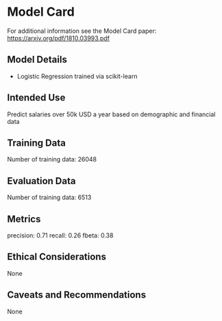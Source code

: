 # Model Card

For additional information see the Model Card paper: https://arxiv.org/pdf/1810.03993.pdf

## Model Details
- Logistic Regression trained via scikit-learn
## Intended Use
Predict salaries over 50k USD a year based on demographic and financial data
## Training Data
Number of training data: 26048
## Evaluation Data
Number of training data: 6513
## Metrics

precision: 0.71
recall: 0.26
fbeta: 0.38


## Ethical Considerations
None
## Caveats and Recommendations
None